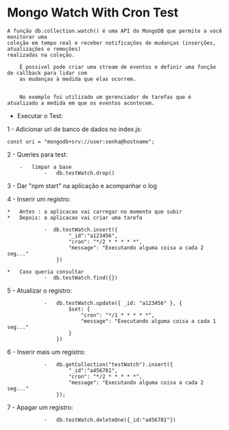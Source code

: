 # Mongo Watch With Cron Test

    A função db.collection.watch() é uma API do MongoDB que permite a você monitorar uma 
    coleção em tempo real e receber notificações de mudanças (inserções, atualizações e remoções) 
    realizadas na coleção.

        É possivel pode criar uma stream de eventos e definir uma função de callback para lidar com 
        as mudanças à medida que elas ocorrem.


        No exemplo foi utilizado um gerenciador de tarefas que é atualizado a medida em que os eventos acontecem.



- Executar o Test:


1 - Adicionar url de banco de dados no index.js:

    const uri = "mongodb+srv://user:senha@hostname";


2 - Queries para test:

        -   limpar a base
                -   db.testWatch.drop()


3 - Dar "npm start" na aplicação e acompanhar o log


4 - Inserir um registro:

    *   Antes : a aplicacao vai carregar no momento que subir
    *   Depois: a aplicacao vai criar uma tarefa 

                -  db.testWatch.insert({
                        "_id":"a123456",
                        "cron": "*/2 * * * * *",
                        "message": "Executando alguma coisa a cada 2 seg..."
                    })

    *   Caso queria consultar
                -  db.testWatch.find({})
                
                

5 - Atualizar o registro:
 
                -   db.testWatch.update({ _id: "a123456" }, {
                        $set: {
                            "cron": "*/1 * * * * *",
                            "message": "Executando alguma coisa a cada 1 seg..."
                        }
                    })
   
6 - Inserir mais um registro:

                -   db.getCollection("testWatch").insert({
                        "_id":"a456781",
                        "cron": "*/2 * * * * *",
                        "message": "Executando alguma coisa a cada 2 seg..."
                    });

7 - Apagar um registro:
   
                -   db.testWatch.deleteOne({_id:"a456781"})
